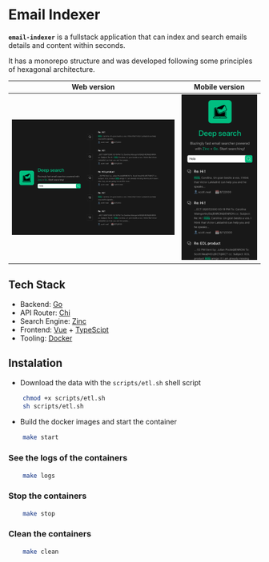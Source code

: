 # Email Indexer

**`email-indexer`** is a fullstack application that can index and search emails details and content within seconds.

It has a monorepo structure and was developed following some principles of hexagonal architecture.

|                       Web version                       |                        Mobile version                         |
| :-----------------------------------------------------: | :-----------------------------------------------------------: |
| ![Deepsearch-web](./images/deepsearch-web.png?raw=true) | ![Deepsearch-mobile](./images/deepsearch-mobile.png?raw=true) |

## Tech Stack

- Backend: [Go](https://go.dev/)
- API Router: [Chi](https://github.com/go-chi/chi)
- Search Engine: [Zinc](https://github.com/zinclabs/zinc)
- Frontend: [Vue](https://vuejs.org/) + [TypeScipt](https://www.typescriptlang.org/)
- Tooling: [Docker](https://docs.docker.com/)

## Instalation

- Download the data with the `scripts/etl.sh` shell
  script

```sh
    chmod +x scripts/etl.sh
    sh scripts/etl.sh
```

- Build the docker images and start the container

```sh
    make start
```

### See the logs of the containers

```sh
    make logs
```

### Stop the containers

```bash
    make stop
```

### Clean the containers

```bash
    make clean
```
